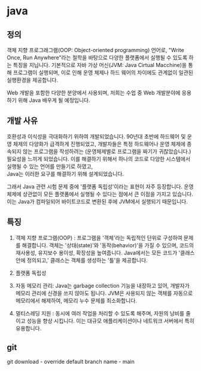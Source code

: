 
# java
## 정의
객체 지향 프로그래그램(OOP: Object-oriented programming)
언어로, "Write Once, Run Anywhere"라는 철학을 바탕으로 다양한 
플랫폼에서 실행될 수 있도록 하는 특징을 지닙니다.
기본적으로 자바 가상 머신(JVM: Java Cirtual Macchine)을 통해 프로그램이 실행되며, 
이로 인해 운영 체제나 하드 웨어의 차이에도 관계없이 일관된 실행환경을 제공합니다.

Web 개발을 포함한 다양한 분양에서 사용되며, 저희는 수업 중 Web 개발분야에 응용하기 위해 Java 배우게 될 예정입니다.

## 개발 사유
호환성과 이식성을 극대화하기 위하여 개발되었습니다.
90년대 초반에 하드웨어 및 운영 체제의 다양화가 급격하게 진행되었고,
개발자들은 특정 하드웨어나 운영 체제에 종속되지 않는 프로그램을 작성하려는 (운영체제별로 프로그램을 짜기가 귀찮았습니다.)
필요성을 느끼게 되었습니다. 이를 해결하기 위해서 하나의 코드로 다양한 시스템에서 실행될 수 있는 언어를 만들기로 하였고,  
Java는 이러한 요구를 해결하기 위해 설계되었습니다.

그래서 Java 관련 시험 문제 중에 '플랫폼 독립성'이라는 표현이 자주 등장합니다.
운영 체제에 상관없이 모든 플랫폼에서 실행될 수 있다는 점에서 큰 이점을 가지고 있습니다. 이는 Java가 컴파일되어 바이트코드로
변환된 후에 JVM에서 실행되기 때문입니다.

## 특징
1. 객체 지향 프로그램(OOP) : 프로그램을 '객체'라는 독립적인 단위로 구성하여 문제를 해결합니다. 
   객체는 '상태(state)'와 '동작(behavior)'을 가질 수 있으며, 코드의 재사용성, 유지보수 용이성, 확장성을 높여줍니다. 
   Java에서는 모든 코드가 '클래스 안에 정의되고,' 클래스는 객체를 생성하는 '틀'을 제공합니다.

2. 플랫폼 독립성
3. 자동 메모리 관리: Java는 garbage collection 기능을 내장하고 있어, 개발자가 메모리 관리에 신경을 쓰지 않아도 됩니다.
   JVM은 사용되지 않는 객체를 자동으로 메모리에서 해제하여, 메모리 누수 문제를 최소화합니다.
4. 멀티스레딩 지원 : 동시에 여러 작업을 처리할 수 있도록 해주며, 자원의 낭비를 줄이고 성능을 향상 시킵니다. 
   이는 대규모 애플리케이션이나 네트워크 서버에서 특히 유용합니다.

## git
 git download - override default branch name - main

   